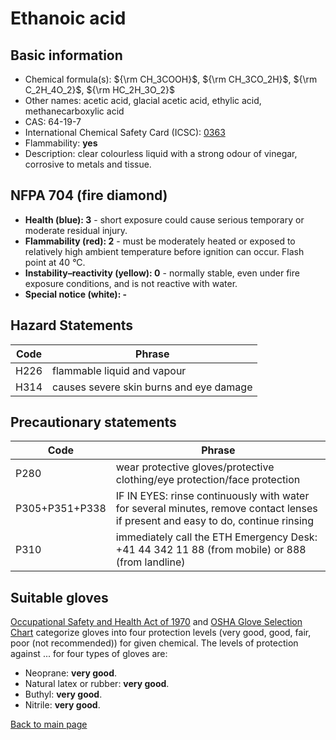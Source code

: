 # Ethanoic acid

## Basic information

- Chemical formula(s): ${\rm CH_3COOH}$, ${\rm CH_3CO_2H}$, ${\rm C_2H_4O_2}$, ${\rm HC_2H_3O_2}$
- Other names: acetic acid, glacial acetic acid, ethylic acid, methanecarboxylic acid
- CAS: 64-19-7
- International Chemical Safety Card (ICSC): [0363](https://inchem.org/documents/icsc/icsc/eics0363.htm)
- Flammability: **yes**
- Description: clear colourless liquid with a strong odour of vinegar, corrosive to metals and tissue.

## NFPA 704 (fire diamond)

- **Health (blue): 3** - short exposure could cause serious temporary or moderate residual injury.
- **Flammability (red): 2** - must be moderately heated or exposed to relatively high ambient temperature before ignition can occur. Flash point at 40 °C.
- **Instability–reactivity (yellow): 0** - normally stable, even under fire exposure conditions, and is not reactive with water.
- **Special notice (white): -**

## Hazard Statements

| Code | Phrase                                  |
| ---- | --------------------------------------- |
| H226 | flammable liquid and vapour             |
| H314 | causes severe skin burns and eye damage |

## Precautionary statements

| Code           | Phrase                                                                                                                           |
| -------------- | -------------------------------------------------------------------------------------------------------------------------------- |
| P280           | wear protective gloves/protective clothing/eye protection/face protection                                                        |
| P305+P351+P338 | IF IN EYES: rinse continuously with water for several minutes, remove contact lenses if present and easy to do, continue rinsing |
| P310           | immediately call the ETH Emergency Desk: +41 44 342 11 88 (from mobile) or 888 (from landline)                                   |

## Suitable gloves

[Occupational Safety and Health Act of 1970](https://www.osha.gov/sites/default/files/publications/osha3151.pdf) and [OSHA Glove Selection Chart](https://safety.fsu.edu/safety_manual/OSHA%20Glove%20Selection%20Chart.pdf) categorize gloves into four protection levels (very good, good, fair, poor (not recommended)) for given chemical. The levels of protection against ... for four types of gloves are:

- Neoprane: **very good**.
- Natural latex or rubber: **very good**.
- Buthyl: **very good**.
- Nitrile: **very good**.

[Back to main page](https://github.com/Global-Health-Engineering/wet-lab-chemicals)

